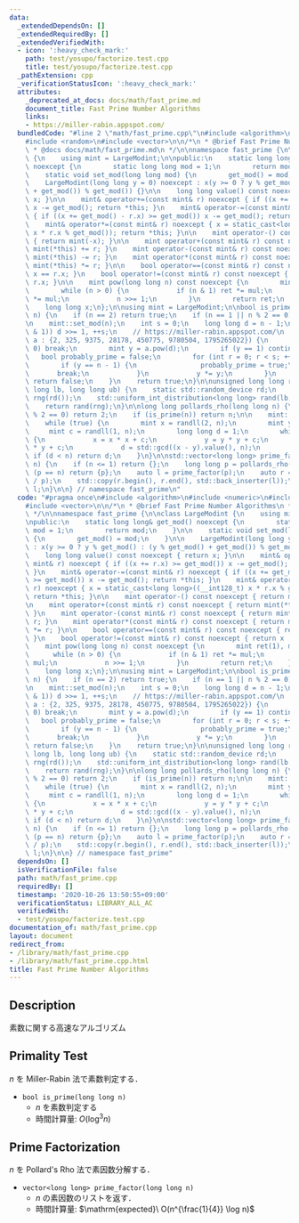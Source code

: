 ```yaml
---
data:
  _extendedDependsOn: []
  _extendedRequiredBy: []
  _extendedVerifiedWith:
  - icon: ':heavy_check_mark:'
    path: test/yosupo/factorize.test.cpp
    title: test/yosupo/factorize.test.cpp
  _pathExtension: cpp
  _verificationStatusIcon: ':heavy_check_mark:'
  attributes:
    _deprecated_at_docs: docs/math/fast_prime.md
    document_title: Fast Prime Number Algorithms
    links:
    - https://miller-rabin.appspot.com/
  bundledCode: "#line 2 \"math/fast_prime.cpp\"\n#include <algorithm>\n#include <numeric>\n\
    #include <random>\n#include <vector>\n\n/*\n * @brief Fast Prime Number Algorithms\n\
    \ * @docs docs/math/fast_prime.md\n */\n\nnamespace fast_prime {\n\nclass LargeModint\
    \ {\n    using mint = LargeModint;\n\npublic:\n    static long long& get_mod()\
    \ noexcept {\n        static long long mod = 1;\n        return mod;\n    }\n\n\
    \    static void set_mod(long long mod) {\n        get_mod() = mod;\n    }\n\n\
    \    LargeModint(long long y = 0) noexcept : x(y >= 0 ? y % get_mod() : (y % get_mod()\
    \ + get_mod()) % get_mod()) {}\n\n    long long value() const noexcept { return\
    \ x; }\n\n    mint& operator+=(const mint& r) noexcept { if ((x += r.x) >= get_mod())\
    \ x -= get_mod(); return *this; }\n    mint& operator-=(const mint& r) noexcept\
    \ { if ((x += get_mod() - r.x) >= get_mod()) x -= get_mod(); return *this; }\n\
    \    mint& operator*=(const mint& r) noexcept { x = static_cast<long long>((__int128_t)\
    \ x * r.x % get_mod()); return *this; }\n\n    mint operator-() const noexcept\
    \ { return mint(-x); }\n\n    mint operator+(const mint& r) const noexcept { return\
    \ mint(*this) += r; }\n    mint operator-(const mint& r) const noexcept { return\
    \ mint(*this) -= r; }\n    mint operator*(const mint& r) const noexcept { return\
    \ mint(*this) *= r; }\n\n    bool operator==(const mint& r) const noexcept { return\
    \ x == r.x; }\n    bool operator!=(const mint& r) const noexcept { return x !=\
    \ r.x; }\n\n    mint pow(long long n) const noexcept {\n        mint ret(1), mul(x);\n\
    \        while (n > 0) {\n            if (n & 1) ret *= mul;\n            mul\
    \ *= mul;\n            n >>= 1;\n        }\n        return ret;\n    }\n\nprivate:\n\
    \    long long x;\n};\n\nusing mint = LargeModint;\n\nbool is_prime(long long\
    \ n) {\n    if (n == 2) return true;\n    if (n == 1 || n % 2 == 0) return false;\n\
    \n    mint::set_mod(n);\n    int s = 0;\n    long long d = n - 1;\n    while (!(d\
    \ & 1)) d >>= 1, ++s;\n    // https://miller-rabin.appspot.com/\n    for (mint\
    \ a : {2, 325, 9375, 28178, 450775, 9780504, 1795265022}) {\n        if (a ==\
    \ 0) break;\n        mint y = a.pow(d);\n        if (y == 1) continue;\n     \
    \   bool probably_prime = false;\n        for (int r = 0; r < s; ++r) {\n    \
    \        if (y == n - 1) {\n                probably_prime = true;\n         \
    \       break;\n            }\n            y *= y;\n        }\n        if (!probably_prime)\
    \ return false;\n    }\n    return true;\n}\n\nunsigned long long randll(long\
    \ long lb, long long ub) {\n    static std::random_device rd;\n    static std::mt19937_64\
    \ rng(rd());\n    std::uniform_int_distribution<long long> rand(lb, ub - 1);\n\
    \    return rand(rng);\n}\n\nlong long pollards_rho(long long n) {\n    if (n\
    \ % 2 == 0) return 2;\n    if (is_prime(n)) return n;\n\n    mint::set_mod(n);\n\
    \    while (true) {\n        mint x = randll(2, n);\n        mint y = x;\n   \
    \     mint c = randll(1, n);\n        long long d = 1;\n        while (d == 1)\
    \ {\n            x = x * x + c;\n            y = y * y + c;\n            y = y\
    \ * y + c;\n            d = std::gcd((x - y).value(), n);\n        }\n       \
    \ if (d < n) return d;\n    }\n}\n\nstd::vector<long long> prime_factor(long long\
    \ n) {\n    if (n <= 1) return {};\n    long long p = pollards_rho(n);\n    if\
    \ (p == n) return {p};\n    auto l = prime_factor(p);\n    auto r = prime_factor(n\
    \ / p);\n    std::copy(r.begin(), r.end(), std::back_inserter(l));\n    return\
    \ l;\n}\n\n} // namespace fast_prime\n"
  code: "#pragma once\n#include <algorithm>\n#include <numeric>\n#include <random>\n\
    #include <vector>\n\n/*\n * @brief Fast Prime Number Algorithms\n * @docs docs/math/fast_prime.md\n\
    \ */\n\nnamespace fast_prime {\n\nclass LargeModint {\n    using mint = LargeModint;\n\
    \npublic:\n    static long long& get_mod() noexcept {\n        static long long\
    \ mod = 1;\n        return mod;\n    }\n\n    static void set_mod(long long mod)\
    \ {\n        get_mod() = mod;\n    }\n\n    LargeModint(long long y = 0) noexcept\
    \ : x(y >= 0 ? y % get_mod() : (y % get_mod() + get_mod()) % get_mod()) {}\n\n\
    \    long long value() const noexcept { return x; }\n\n    mint& operator+=(const\
    \ mint& r) noexcept { if ((x += r.x) >= get_mod()) x -= get_mod(); return *this;\
    \ }\n    mint& operator-=(const mint& r) noexcept { if ((x += get_mod() - r.x)\
    \ >= get_mod()) x -= get_mod(); return *this; }\n    mint& operator*=(const mint&\
    \ r) noexcept { x = static_cast<long long>((__int128_t) x * r.x % get_mod());\
    \ return *this; }\n\n    mint operator-() const noexcept { return mint(-x); }\n\
    \n    mint operator+(const mint& r) const noexcept { return mint(*this) += r;\
    \ }\n    mint operator-(const mint& r) const noexcept { return mint(*this) -=\
    \ r; }\n    mint operator*(const mint& r) const noexcept { return mint(*this)\
    \ *= r; }\n\n    bool operator==(const mint& r) const noexcept { return x == r.x;\
    \ }\n    bool operator!=(const mint& r) const noexcept { return x != r.x; }\n\n\
    \    mint pow(long long n) const noexcept {\n        mint ret(1), mul(x);\n  \
    \      while (n > 0) {\n            if (n & 1) ret *= mul;\n            mul *=\
    \ mul;\n            n >>= 1;\n        }\n        return ret;\n    }\n\nprivate:\n\
    \    long long x;\n};\n\nusing mint = LargeModint;\n\nbool is_prime(long long\
    \ n) {\n    if (n == 2) return true;\n    if (n == 1 || n % 2 == 0) return false;\n\
    \n    mint::set_mod(n);\n    int s = 0;\n    long long d = n - 1;\n    while (!(d\
    \ & 1)) d >>= 1, ++s;\n    // https://miller-rabin.appspot.com/\n    for (mint\
    \ a : {2, 325, 9375, 28178, 450775, 9780504, 1795265022}) {\n        if (a ==\
    \ 0) break;\n        mint y = a.pow(d);\n        if (y == 1) continue;\n     \
    \   bool probably_prime = false;\n        for (int r = 0; r < s; ++r) {\n    \
    \        if (y == n - 1) {\n                probably_prime = true;\n         \
    \       break;\n            }\n            y *= y;\n        }\n        if (!probably_prime)\
    \ return false;\n    }\n    return true;\n}\n\nunsigned long long randll(long\
    \ long lb, long long ub) {\n    static std::random_device rd;\n    static std::mt19937_64\
    \ rng(rd());\n    std::uniform_int_distribution<long long> rand(lb, ub - 1);\n\
    \    return rand(rng);\n}\n\nlong long pollards_rho(long long n) {\n    if (n\
    \ % 2 == 0) return 2;\n    if (is_prime(n)) return n;\n\n    mint::set_mod(n);\n\
    \    while (true) {\n        mint x = randll(2, n);\n        mint y = x;\n   \
    \     mint c = randll(1, n);\n        long long d = 1;\n        while (d == 1)\
    \ {\n            x = x * x + c;\n            y = y * y + c;\n            y = y\
    \ * y + c;\n            d = std::gcd((x - y).value(), n);\n        }\n       \
    \ if (d < n) return d;\n    }\n}\n\nstd::vector<long long> prime_factor(long long\
    \ n) {\n    if (n <= 1) return {};\n    long long p = pollards_rho(n);\n    if\
    \ (p == n) return {p};\n    auto l = prime_factor(p);\n    auto r = prime_factor(n\
    \ / p);\n    std::copy(r.begin(), r.end(), std::back_inserter(l));\n    return\
    \ l;\n}\n\n} // namespace fast_prime"
  dependsOn: []
  isVerificationFile: false
  path: math/fast_prime.cpp
  requiredBy: []
  timestamp: '2020-10-26 13:50:55+09:00'
  verificationStatus: LIBRARY_ALL_AC
  verifiedWith:
  - test/yosupo/factorize.test.cpp
documentation_of: math/fast_prime.cpp
layout: document
redirect_from:
- /library/math/fast_prime.cpp
- /library/math/fast_prime.cpp.html
title: Fast Prime Number Algorithms
---
```

## Description

素数に関する高速なアルゴリズム

## Primality Test

$n$ を Miller-Rabin 法で素数判定する．

- `bool is_prime(long long n)`
    - $n$ を素数判定する
    - 時間計算量: $O(\log^3 n)$

## Prime Factorization

$n$ を Pollard's Rho 法で素因数分解する．

- `vector<long long> prime_factor(long long n)`
    - $n$ の素因数のリストを返す．
    - 時間計算量: $\mathrm{expected}\ O(n^{\frac{1}{4}} \log n)$